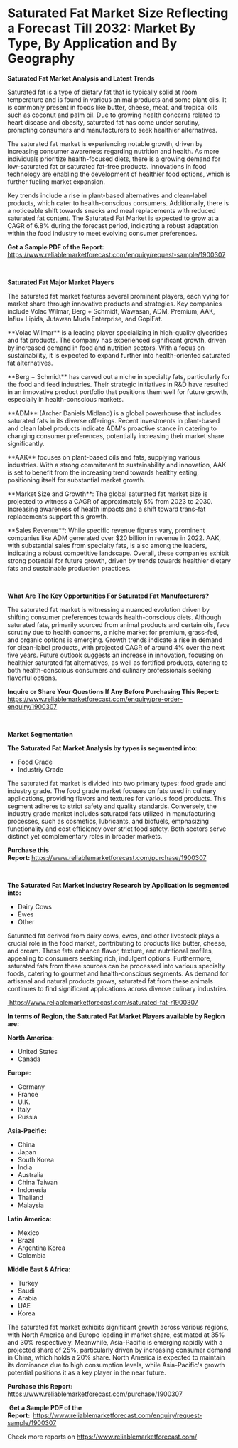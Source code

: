 <p><h1>Saturated Fat Market Size Reflecting a Forecast Till 2032: Market By Type, By Application and By Geography</h1></p><p><strong>Saturated Fat Market Analysis and Latest Trends</strong></p>
<p><p>Saturated fat is a type of dietary fat that is typically solid at room temperature and is found in various animal products and some plant oils. It is commonly present in foods like butter, cheese, meat, and tropical oils such as coconut and palm oil. Due to growing health concerns related to heart disease and obesity, saturated fat has come under scrutiny, prompting consumers and manufacturers to seek healthier alternatives.</p><p>The saturated fat market is experiencing notable growth, driven by increasing consumer awareness regarding nutrition and health. As more individuals prioritize health-focused diets, there is a growing demand for low-saturated fat or saturated fat-free products. Innovations in food technology are enabling the development of healthier food options, which is further fueling market expansion. </p><p>Key trends include a rise in plant-based alternatives and clean-label products, which cater to health-conscious consumers. Additionally, there is a noticeable shift towards snacks and meal replacements with reduced saturated fat content. The Saturated Fat Market is expected to grow at a CAGR of 6.8% during the forecast period, indicating a robust adaptation within the food industry to meet evolving consumer preferences.</p></p>
<p><strong>Get a Sample PDF of the Report:&nbsp;</strong> <a href="https://www.reliablemarketforecast.com/enquiry/request-sample/1900307?utm_campaign=3078&utm_medium=2&utm_source=Github&utm_content=ia&utm_term=07042025&utm_id=saturated-fat">https://www.reliablemarketforecast.com/enquiry/request-sample/1900307</a></p>
<p>&nbsp;</p>
<p><strong>Saturated Fat Major Market Players</strong></p>
<p><p>The saturated fat market features several prominent players, each vying for market share through innovative products and strategies. Key companies include Volac Wilmar, Berg + Schmidt, Wawasan, ADM, Premium, AAK, Influx Lipids, Jutawan Muda Enterprise, and GopiFat.</p><p>**Volac Wilmar** is a leading player specializing in high-quality glycerides and fat products. The company has experienced significant growth, driven by increased demand in food and nutrition sectors. With a focus on sustainability, it is expected to expand further into health-oriented saturated fat alternatives.</p><p>**Berg + Schmidt** has carved out a niche in specialty fats, particularly for the food and feed industries. Their strategic initiatives in R&D have resulted in an innovative product portfolio that positions them well for future growth, especially in health-conscious markets.</p><p>**ADM** (Archer Daniels Midland) is a global powerhouse that includes saturated fats in its diverse offerings. Recent investments in plant-based and clean label products indicate ADM's proactive stance in catering to changing consumer preferences, potentially increasing their market share significantly.</p><p>**AAK** focuses on plant-based oils and fats, supplying various industries. With a strong commitment to sustainability and innovation, AAK is set to benefit from the increasing trend towards healthy eating, positioning itself for substantial market growth.</p><p>**Market Size and Growth**: The global saturated fat market size is projected to witness a CAGR of approximately 5% from 2023 to 2030. Increasing awareness of health impacts and a shift toward trans-fat replacements support this growth.</p><p>**Sales Revenue**: While specific revenue figures vary, prominent companies like ADM generated over $20 billion in revenue in 2022. AAK, with substantial sales from specialty fats, is also among the leaders, indicating a robust competitive landscape. Overall, these companies exhibit strong potential for future growth, driven by trends towards healthier dietary fats and sustainable production practices.</p></p>
<p>&nbsp;</p>
<p><strong>What Are The Key Opportunities For Saturated Fat Manufacturers?</strong></p>
<p><p>The saturated fat market is witnessing a nuanced evolution driven by shifting consumer preferences towards health-conscious diets. Although saturated fats, primarily sourced from animal products and certain oils, face scrutiny due to health concerns, a niche market for premium, grass-fed, and organic options is emerging. Growth trends indicate a rise in demand for clean-label products, with projected CAGR of around 4% over the next five years. Future outlook suggests an increase in innovation, focusing on healthier saturated fat alternatives, as well as fortified products, catering to both health-conscious consumers and culinary professionals seeking flavorful options.</p></p>
<p><strong>Inquire or Share Your Questions If Any Before Purchasing This Report:</strong> <a href="https://www.reliablemarketforecast.com/enquiry/pre-order-enquiry/1900307?utm_campaign=3078&utm_medium=2&utm_source=Github&utm_content=ia&utm_term=07042025&utm_id=saturated-fat">https://www.reliablemarketforecast.com/enquiry/pre-order-enquiry/1900307</a></p>
<p>&nbsp;</p>
<p><strong>Market Segmentation</strong></p>
<p><strong>The Saturated Fat Market Analysis by types is segmented into:</strong></p>
<p><ul><li>Food Grade</li><li>Industriy Grade</li></ul></p>
<p><p>The saturated fat market is divided into two primary types: food grade and industry grade. The food grade market focuses on fats used in culinary applications, providing flavors and textures for various food products. This segment adheres to strict safety and quality standards. Conversely, the industry grade market includes saturated fats utilized in manufacturing processes, such as cosmetics, lubricants, and biofuels, emphasizing functionality and cost efficiency over strict food safety. Both sectors serve distinct yet complementary roles in broader markets.</p></p>
<p><strong>Purchase this Report:&nbsp;</strong><a href="https://www.reliablemarketforecast.com/purchase/1900307?utm_campaign=3078&utm_medium=2&utm_source=Github&utm_content=ia&utm_term=07042025&utm_id=saturated-fat">https://www.reliablemarketforecast.com/purchase/1900307</a></p>
<p>&nbsp;</p>
<p><strong>The Saturated Fat Market Industry Research by Application is segmented into:</strong></p>
<p><ul><li>Dairy Cows</li><li>Ewes</li><li>Other</li></ul></p>
<p><p>Saturated fat derived from dairy cows, ewes, and other livestock plays a crucial role in the food market, contributing to products like butter, cheese, and cream. These fats enhance flavor, texture, and nutritional profiles, appealing to consumers seeking rich, indulgent options. Furthermore, saturated fats from these sources can be processed into various specialty foods, catering to gourmet and health-conscious segments. As demand for artisanal and natural products grows, saturated fat from these animals continues to find significant applications across diverse culinary industries.</p></p>
<p><a href="https://www.reliablemarketforecast.com/saturated-fat-r1900307?utm_campaign=3078&utm_medium=2&utm_source=Github&utm_content=ia&utm_term=07042025&utm_id=saturated-fat">&nbsp;https://www.reliablemarketforecast.com/saturated-fat-r1900307</a></p>
<p><strong>In terms of Region, the Saturated Fat Market Players available by Region are:</strong></p>
<p>
    <p> <strong> North America: </strong>
        <ul>
            <li>United States</li>
            <li>Canada</li>
        </ul>
        </p> 
    <p> <strong> Europe: </strong>
        <ul>
            <li>Germany</li>
            <li>France</li>
            <li>U.K.</li>
            <li>Italy</li>
            <li>Russia</li>
        </ul>
        </p> 
    <p> <strong> Asia-Pacific: </strong>
        <ul>
            <li>China</li>
            <li>Japan</li>
            <li>South Korea</li>
            <li>India</li>
            <li>Australia</li>
            <li>China Taiwan</li>
            <li>Indonesia</li>
            <li>Thailand</li>
            <li>Malaysia</li>
        </ul>
        </p> 
    <p> <strong> Latin America: </strong>
        <ul>
            <li>Mexico</li>
            <li>Brazil</li>
            <li>Argentina Korea</li>
            <li>Colombia</li>
        </ul>
        </p> 
    <p> <strong> Middle East & Africa: </strong>
        <ul>
            <li>Turkey</li>
            <li>Saudi</li>
            <li>Arabia</li>
            <li>UAE</li>
            <li>Korea</li>
        </ul>
    </p>
    </p>
<p><p>The saturated fat market exhibits significant growth across various regions, with North America and Europe leading in market share, estimated at 35% and 30% respectively. Meanwhile, Asia-Pacific is emerging rapidly with a projected share of 25%, particularly driven by increasing consumer demand in China, which holds a 20% share. North America is expected to maintain its dominance due to high consumption levels, while Asia-Pacific's growth potential positions it as a key player in the near future.</p></p>
<p><strong>Purchase this Report: </strong><a href="https://www.reliablemarketforecast.com/purchase/1900307?utm_campaign=3078&utm_medium=2&utm_source=Github&utm_content=ia&utm_term=07042025&utm_id=saturated-fat">https://www.reliablemarketforecast.com/purchase/1900307</a></p>
<p>&nbsp;<strong>Get a Sample PDF of the Report:&nbsp;&nbsp;</strong><a href="https://www.reliablemarketforecast.com/enquiry/request-sample/1900307?utm_campaign=3078&utm_medium=2&utm_source=Github&utm_content=ia&utm_term=07042025&utm_id=saturated-fat">https://www.reliablemarketforecast.com/enquiry/request-sample/1900307</a></p>
<p><strong></strong></p>
<p>Check more reports on <a href="https://www.reliablemarketforecast.com/?utm_campaign=3078&utm_medium=2&utm_source=Github&utm_content=ia&utm_term=07042025&utm_id=saturated-fat">https://www.reliablemarketforecast.com/</a></p>